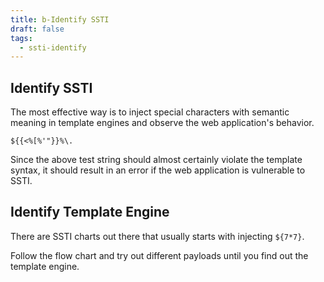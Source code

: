 ```yaml
---
title: b-Identify SSTI
draft: false
tags:
  - ssti-identify
---
```

## Identify SSTI

The most effective way is to inject special characters with semantic meaning in template engines and observe the web application's behavior.

```
${{<%[%'"}}%\.
```

Since the above test string should almost certainly violate the template syntax, it should result in an error if the web application is vulnerable to SSTI.

## Identify Template Engine

There are SSTI charts out there that usually starts with injecting `${7*7}`.

Follow the flow chart and try out different payloads until you find out the template engine.

